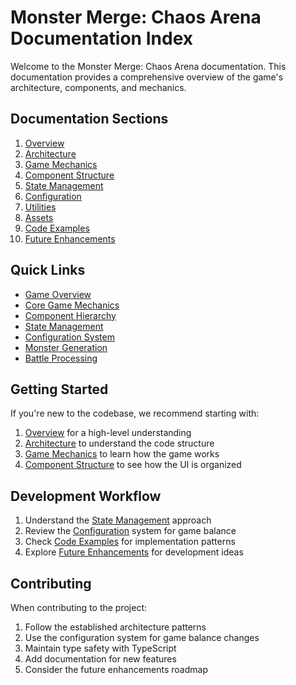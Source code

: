 # Monster Merge: Chaos Arena Documentation Index

Welcome to the Monster Merge: Chaos Arena documentation. This documentation provides a comprehensive overview of the game's architecture, components, and mechanics.

## Documentation Sections

1. [Overview](README.md)
2. [Architecture](architecture.md)
3. [Game Mechanics](game-mechanics.md)
4. [Component Structure](components.md)
5. [State Management](state-management.md)
6. [Configuration](configuration.md)
7. [Utilities](utilities.md)
8. [Assets](assets.md)
9. [Code Examples](code-examples.md)
10. [Future Enhancements](future-enhancements.md)

## Quick Links

- [Game Overview](README.md#overview)
- [Core Game Mechanics](game-mechanics.md#core-mechanics)
- [Component Hierarchy](architecture.md#component-hierarchy)
- [State Management](state-management.md)
- [Configuration System](configuration.md)
- [Monster Generation](code-examples.md#monster-generation)
- [Battle Processing](code-examples.md#battle-processing)

## Getting Started

If you're new to the codebase, we recommend starting with:

1. [Overview](README.md) for a high-level understanding
2. [Architecture](architecture.md) to understand the code structure
3. [Game Mechanics](game-mechanics.md) to learn how the game works
4. [Component Structure](components.md) to see how the UI is organized

## Development Workflow

1. Understand the [State Management](state-management.md) approach
2. Review the [Configuration](configuration.md) system for game balance
3. Check [Code Examples](code-examples.md) for implementation patterns
4. Explore [Future Enhancements](future-enhancements.md) for development ideas

## Contributing

When contributing to the project:

1. Follow the established architecture patterns
2. Use the configuration system for game balance changes
3. Maintain type safety with TypeScript
4. Add documentation for new features
5. Consider the future enhancements roadmap
